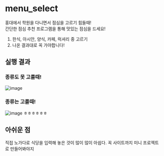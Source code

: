 # menu_select

홍대에서 학원을 다니면서 점심을 고르기 힘들때! </br>
간단한 점심 추천 프로그램을 통해 맛있는 점심을 드세요!


1. 한식, 아시안, 양식, 카페, 럭셔리 중 고르기
2. 나온 결과대로 꼭 가야합니다!

## 실행 결과
### 종류도 못 고를때!
![image](https://github.com/seoyoung98/menu_select/assets/80522538/a58c8bd0-a336-463d-a6f1-ca953bac7ca3)
### 종류는 고를때!
![image](https://github.com/seoyoung98/menu_select/assets/80522538/15bdb23a-a252-4a44-80e3-c2fcfab1f52d)
ㅎㅎㅎㅎㅎㅎ

## 아쉬운 점
직접 노가다로 식당을 입력해 놓은 것이 많이 많이 아쉽다.
꼭 사이트까지 미니 프로젝트로 만들어봐야지
